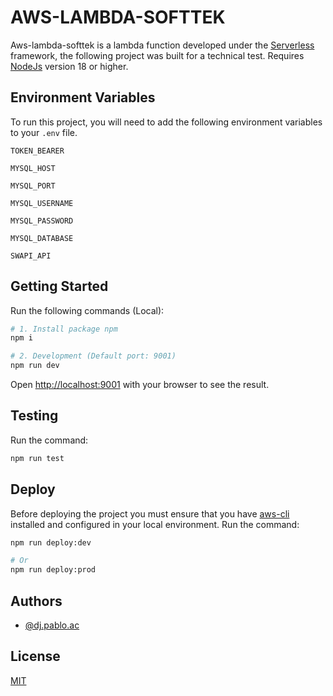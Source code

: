 # AWS-LAMBDA-SOFTTEK
Aws-lambda-softtek is a lambda function developed under the [Serverless](https://www.serverless.com/framework/docs) framework, the following project was built for a technical test. Requires [NodeJs](https://nodejs.org/en) version 18 or higher.

## Environment Variables

To run this project, you will need to add the following environment variables to your `.env` file.

`TOKEN_BEARER`

`MYSQL_HOST`

`MYSQL_PORT`

`MYSQL_USERNAME`

`MYSQL_PASSWORD`

`MYSQL_DATABASE`

`SWAPI_API`

## Getting Started

Run the following commands (Local):

```bash
# 1. Install package npm
npm i

# 2. Development (Default port: 9001)
npm run dev
```

Open [http://localhost:9001](http://localhost:9001) with your browser to see the result.

## Testing

Run the command:

```bash
npm run test
```

## Deploy

Before deploying the project you must ensure that you have [aws-cli](https://docs.aws.amazon.com/cli/latest/userguide/getting-started-install.html) installed and configured in your local environment. Run the command:

```bash
npm run deploy:dev

# Or
npm run deploy:prod
```

## Authors

- [@dj.pablo.ac](https://gitlab.com/dj.pablo.ac)

## License

[MIT](https://choosealicense.com/licenses/mit/)